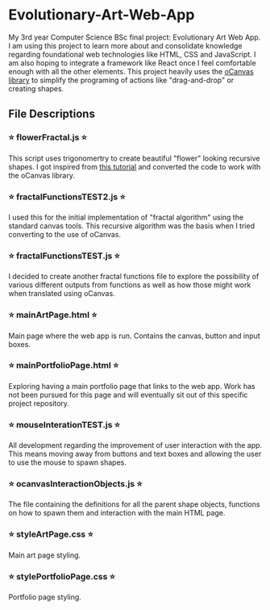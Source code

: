 # Evolutionary-Art-Web-App

My 3rd year Computer Science BSc final project: Evolutionary Art Web App. I am using this project to learn more about and consolidate knowledge regarding foundational web technologies like HTML, CSS and JavaScript. I am also hoping to integrate a framework like React once I feel comfortable enough with all the other elements. This project heavily uses the [oCanvas library](http://ocanvas.org/) to simplify the programing of actions like "drag-and-drop" or creating shapes.

## File Descriptions

### ⭐ flowerFractal.js ⭐

This script uses trigonomertry to create beautiful "flower" looking recursive shapes. I got inspired from [this tutorial](https://www.youtube.com/watch?v=ymmtEgp0Tuc&t=2s&ab_channel=Frankslaboratory) and converted the code to work with the oCanvas library.

### ⭐ fractalFunctionsTEST2.js ⭐

I used this for the initial implementation of "fractal algorithm" using the standard canvas tools. This recursive algorithm was the basis when I tried converting to the use of oCanvas.

### ⭐ fractalFunctionsTEST.js ⭐

I decided to create another fractal functions file to explore the possibility of various different outputs from functions as well as how those might work when translated using oCanvas.

### ⭐ mainArtPage.html ⭐

Main page where the web app is run. Contains the canvas, button and input boxes.

### ⭐ mainPortfolioPage.html ⭐

Exploring having a main portfolio page that links to the web app. Work has not been pursued for this page and will eventually sit out of this specific project repository.

### ⭐ mouseInterationTEST.js ⭐

All development regarding the improvement of user interaction with the app. This means moving away from buttons and text boxes and allowing the user to use the mouse to spawn shapes.

### ⭐ ocanvasInteractionObjects.js ⭐

The file containing the definitions for all the parent shape objects, functions on how to spawn them and interaction with the main HTML page.

### ⭐ styleArtPage.css ⭐

Main art page styling.

### ⭐ stylePortfolioPage.css ⭐

Portfolio page styling.

